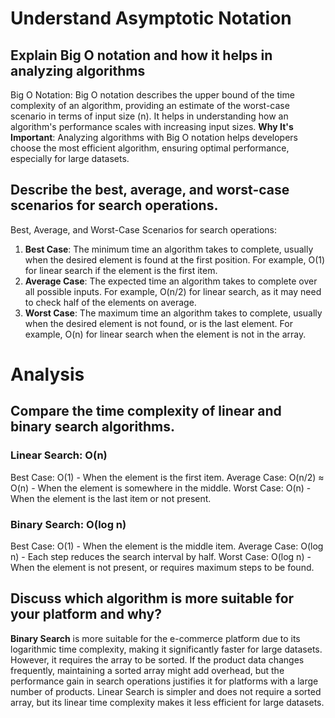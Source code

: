 # Understand Asymptotic Notation

## 	Explain Big O notation and how it helps in analyzing algorithms
Big O Notation: Big O notation describes the upper bound of the time complexity of an algorithm, providing an estimate of the worst-case scenario in terms of input size (n). It helps in understanding how an algorithm's performance scales with increasing input sizes.
**Why It's Important**: Analyzing algorithms with Big O notation helps developers choose the most efficient algorithm, ensuring optimal performance, especially for large datasets.

## Describe the best, average, and worst-case scenarios for search operations.
Best, Average, and Worst-Case Scenarios for search operations:
1. **Best Case**: The minimum time an algorithm takes to complete, usually when the desired element is found at the first position. For example, O(1) for linear search if the element is the first item.
2. **Average Case**: The expected time an algorithm takes to complete over all possible inputs. For example, O(n/2) for linear search, as it may need to check half of the elements on average.
3. **Worst Case**: The maximum time an algorithm takes to complete, usually when the desired element is not found, or is the last element. For example, O(n) for linear search when the element is not in the array.

# Analysis
## Compare the time complexity of linear and binary search algorithms.
### Linear Search: O(n)
Best Case: O(1) - When the element is the first item.
Average Case: O(n/2) ≈ O(n) - When the element is somewhere in the middle.
Worst Case: O(n) - When the element is the last item or not present.

### Binary Search: O(log n)
Best Case: O(1) - When the element is the middle item.
Average Case: O(log n) - Each step reduces the search interval by half.
Worst Case: O(log n) - When the element is not present, or requires maximum steps to be found.

## Discuss which algorithm is more suitable for your platform and why?
**Binary Search** is more suitable for the e-commerce platform due to its logarithmic time complexity, making it significantly faster for large datasets. However, it requires the array to be sorted. If the product data changes frequently, maintaining a sorted array might add overhead, but the performance gain in search operations justifies it for platforms with a large number of products. Linear Search is simpler and does not require a sorted array, but its linear time complexity makes it less efficient for large datasets.
